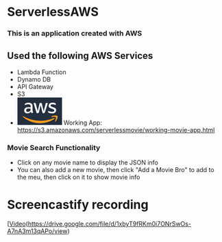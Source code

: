 # ServerlessAWS

### This is an application created with AWS

## Used the following AWS Services
* Lambda Function
* Dynamo DB
* API Gateway
* S3
* ![image](aws.png)
Working App: https://s3.amazonaws.com/serverlessmovie/working-movie-app.html

### Movie Search Functionality
* Click on any movie name to display the JSON info
* You can also add a new movie, then click "Add a Movie Bro" to add to the meu, then click on it to show movie info

# Screencastify recording
[[Video]()(https://drive.google.com/file/d/1xbyT9fRKm0i7ONrSwOs-A7nA3m13qAPo/view)